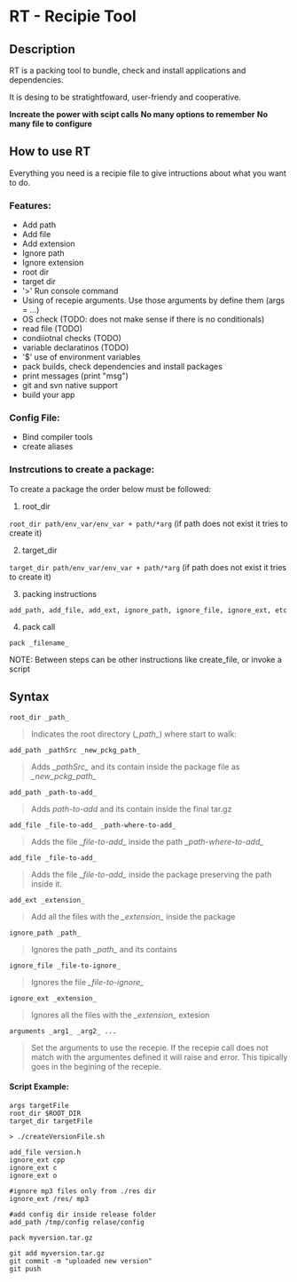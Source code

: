 # RT - Recipie Tool

## Description

RT is a packing tool to bundle, check and install applications and dependencies.

It is desing to be stratightfoward, user-friendy and cooperative.

**Increate the power with scipt calls**
**No many options to remember**
**No many file to configure**

## How to use RT
Everything you need is a recipie file to give intructions about what you want to do.

### Features:
* Add path
* Add file
* Add extension
* Ignore path
* Ignore extension
* root dir 
* target dir
* '>' Run console command
* Using of recepie arguments. Use those arguments by define them (args = ...)
* OS check (TODO: does not make sense if there is no conditionals)
* read file (TODO)
* condiiotnal checks (TODO)
* variable declaratinos (TODO)
* '$' use of environment variables
* pack builds, check dependencies and install packages
* print messages (print "msg")
* git and svn native support 
* build your app

### Config File:
* Bind compiler tools
* create aliases

### Instrcutions to create a package:

To create a package the order below must be followed: 

1. root_dir 

 `root_dir path/env_var/env_var + path/*arg`  (if path does not exist it tries to create it)

2. target_dir 

`target_dir path/env_var/env_var + path/*arg` (if path does not exist it tries to create it)

3. packing instructions 
 
`add_path, add_file, add_ext, ignore_path, ignore_file, ignore_ext, etc`

4. pack call 

`pack _filename_`

NOTE: Between steps can be other instructions like create_file, or invoke a script

## Syntax
`root_dir _path_` 
 > Indicates the root directory (*\_path\_*) where start to walk:
   
`add_path _pathSrc _new_pckg_path_` 

> Adds _\_pathSrc\__ and its contain inside the package file as *\_new_pckg_path\_*

`add_path _path-to-add_`

> Adds *_path-to-add_* and its contain inside the final tar.gz
  
`add_file _file-to-add_ _path-where-to-add_`

> Adds the file *\_file-to-add\_* inside the path *\_path-where-to-add\_*

`add_file _file-to-add_`

> Adds the file *\_file-to-add\_* inside the package preserving the path inside it.

`add_ext _extension_`

> Add all the files with the *\_extension\_* inside the package

`ignore_path _path_`

> Ignores the path *\_path\_* and its contains

`ignore_file _file-to-ignore_`

> Ignores the file *\_file-to-ignore\_*

`ignore_ext _extension_`

> Ignores all the files with the *\_extension\_* extesion

`arguments _arg1_ _arg2_ ...`

> Set the arguments to use the recepie. If the recepie call does not match with the argumentes defined it will raise and error. This tipically goes in the begining of the recepie.

#### Script Example:
```
args targetFile
root_dir $ROOT_DIR
target_dir targetFile

> ./createVersionFile.sh

add_file version.h
ignore_ext cpp
ignore_ext c
ignore_ext o

#ignore mp3 files only from ./res dir
ignore_ext /res/ mp3

#add config dir inside release folder
add_path /tmp/config relase/config

pack myversion.tar.gz

git add myversion.tar.gz
git commit -m "uploaded new version"
git push
```
